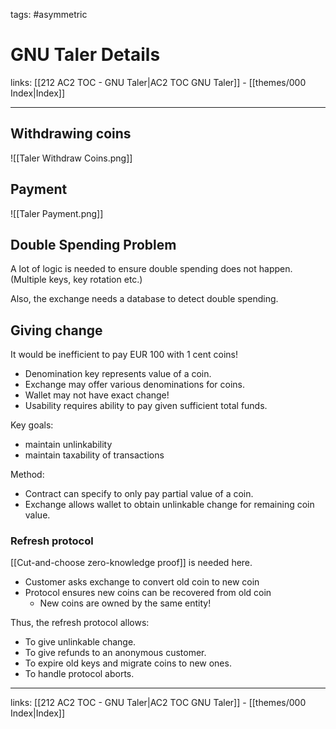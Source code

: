tags: #asymmetric 

# GNU Taler Details

links: [[212 AC2 TOC - GNU Taler|AC2 TOC GNU Taler]] - [[themes/000 Index|Index]]

---

## Withdrawing coins

![[Taler Withdraw Coins.png]]

## Payment

![[Taler Payment.png]]

## Double Spending Problem

A lot of logic is needed to ensure double spending does not happen. (Multiple keys, key rotation etc.)

Also, the exchange needs a database to detect double spending.

## Giving change

It would be inefficient to pay EUR 100 with 1 cent coins! 

* Denomination key represents value of a coin.  
* Exchange may offer various denominations for coins. 
* Wallet may not have exact change!
* Usability requires ability to pay given sufficient total funds. 

Key goals:

* maintain unlinkability
* maintain taxability of transactions    

Method:

* Contract can specify to only pay partial value of a coin.
* Exchange allows wallet to obtain unlinkable change for remaining coin value.

### Refresh protocol

[[Cut-and-choose zero-knowledge proof]] is needed here.

* Customer asks exchange to convert old coin to new coin
* Protocol ensures new coins can be recovered from old coin
	* New coins are owned by the same entity!

Thus, the refresh protocol allows:  

* To give unlinkable change.  
* To give refunds to an anonymous customer.  
* To expire old keys and migrate coins to new ones. 
* To handle protocol aborts.

---
links: [[212 AC2 TOC - GNU Taler|AC2 TOC GNU Taler]] - [[themes/000 Index|Index]]